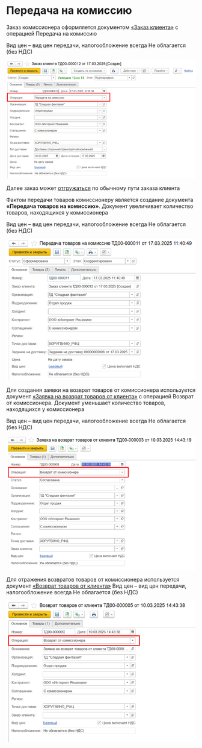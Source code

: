 # Передача на комиссию

Заказ комиссионера оформляется документом [«Заказ клиента»](../../FormationOfOrders/CustomerOrder.md) с операцией Передача на комиссию   

Вид цен – вид цен передачи, налогообложение всегда Не облагается (без НДС)

[![1]][1]

Далее заказ может [отгружаться](../../FormationOfShipments/FormationOfShipmentsScheme.md) по обычному пути заказа клиента 

Фактом передачи товаров комиссионеру является создание документа **«Передача товаров на комиссию»**. Документ увеличивает количество товаров, находящихся у комиссионера  

Вид цен – вид цен передачи, налогообложение всегда Не облагается (без НДС)

[![2]][2]

Для создания заявки на возврат товаров от комиссионера используется документ [«Заявка на возврат товаров от клиента»](../../FormationOfAFeedback/RequestForReturnOfProducts.md) с операцией Возврат от комиссионера. Документ уменьшает количество товаров, находящихся у комиссионера  

Вид цен – вид цен передачи, налогообложение всегда Не облагается (без НДС)

[![3]][3]  

Для отражения возвратов товаров от комиссионера используется документ [«Возврат товаров от клиента»](../../FormationOfAFeedback/ReturnOfProductsFromTheCustomer.md)
Вид цен – вид цен передачи, налогообложение всегда Не облагается (без НДС)

[![4]][4]  

[1]: 1.png  
[2]: 2.png  
[3]: 3.png  
[4]: 4.png  